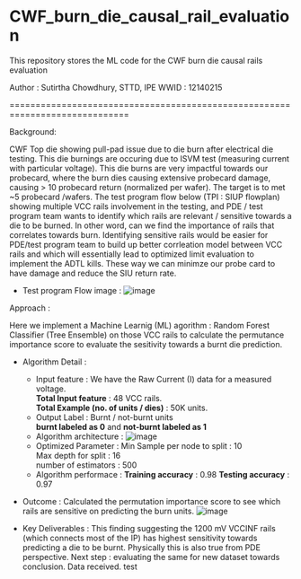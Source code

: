 # CWF_burn_die_causal_rail_evaluation
This repository stores the ML code for the CWF burn die causal rails evaluation

Author : Sutirtha Chowdhury, STTD, IPE WWID : 12140215

=============================================================================


Background:

CWF Top die showing pull-pad issue due to die burn after electrical die testing. This die burnings are occuring due to ISVM test (measuring current with particular voltage). This die burns are very impactful towards our probecard, where the burn dies causing extensive probecard damage, causing > 10 probecard return (normalized per wafer). The target is to met ~5 probecard /wafers. The test program flow below (TPI : SIUP flowplan) showing multiple VCC rails involvement in the testing, and PDE / test program team wants to identify which rails are relevant / sensitive towards a die to be burned. In other word, can we find the importance of rails that correlates towards burn. Identifying sensitive rails would be easier for PDE/test program team to build up better corrleation model between VCC rails and which will essentially lead to optimized limit evaluation to implement the ADTL kills. These way we can minimze our probe card to have damage and reduce the SIU return rate.  

- Test program Flow image :
![image](https://github.com/user-attachments/assets/b3cc109a-6f1e-41cd-a9c0-ba16377fbb3c)


Approach :

Here we implement a Machine Learnig (ML) agorithm : Random Forest Classifier (Tree Ensemble) on those VCC rails to calculate the permutance importance score to evaluate the sesitivity towards a burnt die prediction. 

- Algorithm Detail :
  - Input feature :
    We have the Raw Current (I) data for a measured voltage.<br>
    **Total Input feature** : 48 VCC rails. <br>
    **Total Example (no. of units / dies)** : 50K units.
  - Output Label :
    Burnt / not-burnt units <br>
    **burnt labeled as 0** and **not-burnt labeled as 1**
  - Algorithm architecture :
    ![image](https://github.com/user-attachments/assets/299b5bec-6d66-49f2-a5f6-33f3548e43ed)<br>
  - Optimized Parameter :
    Min Sample per node to split : 10 <br>
    Max depth for split : 16 <br>
    number of estimators : 500 <br>
  - Algorithm performace : 
    **Training accuracy** : 0.98
    **Testing accuracy** : 0.97

- Outcome : 
  Calculated the permutation importance score to see which rails are sensitive on predicting the burn units. 
  ![image](https://github.com/user-attachments/assets/bb23f23c-47d6-46bd-8ff7-dfba67a0b5e7) <br>
  

- Key Deliverables :
  This finding suggesting the 1200 mV VCCINF rails (which connects most of the IP) has highest sensitivity towards predicting a die to be burnt. Physically this is also true from PDE perspective.
  Next step : evaluating the same for new dataset towards conclusion.
  Data received.
test